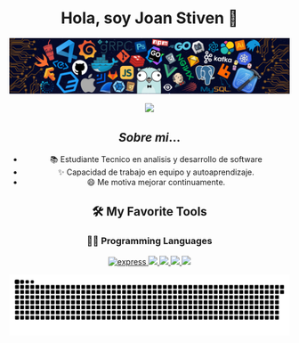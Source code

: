<div align="center">
<h1 align="center">Hola, soy Joan Stiven</a> 👋</h1>
<img src="https://github.com/Jaydeep-Yadav/Jaydeep-Yadav/blob/main/banner.png">
  
  <p align="center"> 
 <img src="https://readme-typing-svg.herokuapp.com/?lines=¡Bienvenidos+a+mi+Perfil+GitHub!&center=true&width=360&height=30">
</p>


  
## *Sobre mi*...
   
- 📚 Estudiante Tecnico en analisis y desarrollo de software 
- ✨ Capacidad de trabajo en equipo y autoaprendizaje.
- 😄 Me motiva mejorar continuamente.

  

## 🛠️ My Favorite Tools

### 👨‍💻 Programming Languages

<p align="center"> 
    <a href="https://www.cprogramming.com/" target="_blank"> <img src="https://img.icons8.com/color/452/c-programming.png" alt="express" width="44" height="44"/> </a>
    <a href="https://www.java.com" target="_blank"> <img src="https://img.icons8.com/color/48/000000/java-coffee-cup-logo.png"/ > </a>
    <a href="https://developer.mozilla.org/en-US/docs/Web/JavaScript" target="_blank"> <img src="https://img.icons8.com/color/48/000000/javascript.png"/> </a> 
    <a href="https://www.w3.org/html/" target="_blank"> <img src="https://img.icons8.com/color/48/000000/html-5.png"/> </a> 
    <a href="https://www.w3schools.com/css/" target="_blank"> <img src="https://img.icons8.com/color/48/000000/css3.png"/> </a> 

</p>

![snake gif](https://github.com/TekyaygilFethi/TekyaygilFethi/blob/output/github-contribution-grid-snake.svg)

